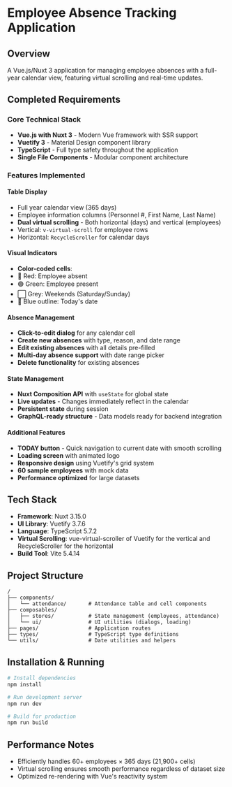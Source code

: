 # Employee Absence Tracking Application

## Overview

A Vue.js/Nuxt 3 application for managing employee absences with a full-year calendar view, featuring virtual scrolling and real-time updates.

## Completed Requirements

### Core Technical Stack

- **Vue.js with Nuxt 3** - Modern Vue framework with SSR support
- **Vuetify 3** - Material Design component library
- **TypeScript** - Full type safety throughout the application
- **Single File Components** - Modular component architecture

### Features Implemented

#### Table Display

- Full year calendar view (365 days)
- Employee information columns (Personnel #, First Name, Last Name)
- **Dual virtual scrolling** - Both horizontal (days) and vertical (employees)
- Vertical: `v-virtual-scroll` for employee rows
- Horizontal: `RecycleScroller` for calendar days

#### Visual Indicators

- **Color-coded cells**:
- 🔴 Red: Employee absent
- 🟢 Green: Employee present
- ⬜ Grey: Weekends (Saturday/Sunday)
- 🔵 Blue outline: Today's date

#### Absence Management

- **Click-to-edit dialog** for any calendar cell
- **Create new absences** with type, reason, and date range
- **Edit existing absences** with all details pre-filled
- **Multi-day absence support** with date range picker
- **Delete functionality** for existing absences

#### State Management

- **Nuxt Composition API** with `useState` for global state
- **Live updates** - Changes immediately reflect in the calendar
- **Persistent state** during session
- **GraphQL-ready structure** - Data models ready for backend integration

#### Additional Features

- **TODAY button** - Quick navigation to current date with smooth scrolling
- **Loading screen** with animated logo
- **Responsive design** using Vuetify's grid system
- **60 sample employees** with mock data
- **Performance optimized** for large datasets

## Tech Stack

- **Framework**: Nuxt 3.15.0
- **UI Library**: Vuetify 3.7.6
- **Language**: TypeScript 5.7.2
- **Virtual Scrolling**: vue-virtual-scroller of Vuetify for the vertical and RecycleScroller for the horizontal
- **Build Tool**: Vite 5.4.14

## Project Structure

```
/
├── components/
│   └── attendance/       # Attendance table and cell components
├── composables/
│   ├── stores/           # State management (employees, attendance)
│   └── ui/               # UI utilities (dialogs, loading)
├── pages/                # Application routes
├── types/                # TypeScript type definitions
└── utils/                # Date utilities and helpers
```

## Installation & Running

```bash
# Install dependencies
npm install

# Run development server
npm run dev

# Build for production
npm run build
```

## Performance Notes

- Efficiently handles 60+ employees × 365 days (21,900+ cells)
- Virtual scrolling ensures smooth performance regardless of dataset size
- Optimized re-rendering with Vue's reactivity system

